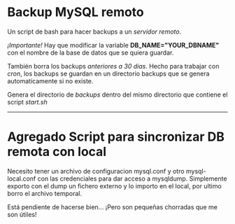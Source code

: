 # Backup MySQL remoto

Un script de bash para hacer backups a un *servidor remoto*.

*¡Importante!* Hay que modificar la variable **DB_NAME="YOUR_DBNAME"** con el nombre de la base de datos que se quiera guardar.

También borra los backups *anteriores a 30 días*.
Hecho para trabajar con *cron*, los backups se guardan en un directorio backups que se genera automaticamente si no existe.

Genera el directorio de *backups* dentro del mismo directorio que contiene el script *start.sh*

----------------- 

# Agregado Script para sincronizar DB remota con local

Necesito tener un archivo de configuracion mysql.conf y otro mysql-local.conf con las credenciales para dar acceso a mysqldump.
Simplemente exporto con el dump un fichero externo y lo importo en el local, por ultimo borro el archivo temporal.

Está pendiente de hacerse bien... ¡Pero son pequeñas chorradas que me son útiles!
